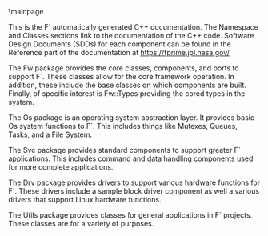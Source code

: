  \mainpage

This is the F´ automatically generated C++ documentation. 
The Namespace and Classes sections link to the documentation of the C++ code. 
Software Design Documents (SDDs) for each component can be found in the Reference part of the documentation at https://fprime.jpl.nasa.gov/


The Fw package provides the core classes, components, and ports to support F´. These classes allow
for the core framework operation. In addition, these include the base classes on which components
are built.  Finally, of specific interest is Fw::Types providing the cored types in the system.


The Os package is an operating system abstraction layer. It provides basic Os system functions to
F´. This includes things like Mutexes, Queues, Tasks, and a File System.


The Svc package provides standard components to support greater F´ applications. This includes
command and data handling components used for more complete applications.


The Drv package provides drivers to support various hardware functions for F´. These drivers 
include a sample block driver component as well a various drivers that support Linux hardware
functions.


The Utils package provides classes for general applications in F´ projects. These classes are for
a variety of purposes.

